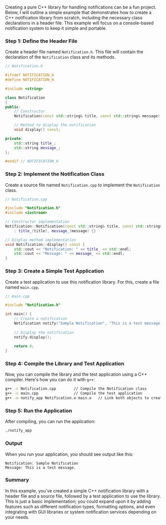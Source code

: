 Creating a pure C++ library for handling notifications can be a fun project. Below, I will outline a simple example that demonstrates how to create a C++ notification library from scratch, including the necessary class declarations in a header file. This example will focus on a console-based notification system to keep it simple and portable.

### Step 1: Define the Header File

Create a header file named `Notification.h`. This file will contain the declaration of the `Notification` class and its methods.

```cpp
// Notification.h

#ifndef NOTIFICATION_H
#define NOTIFICATION_H

#include <string>

class Notification
{
public:
    // Constructor
    Notification(const std::string& title, const std::string& message);

    // Method to display the notification
    void display() const;

private:
    std::string title_;
    std::string message_;
};

#endif // NOTIFICATION_H
```

### Step 2: Implement the Notification Class

Create a source file named `Notification.cpp` to implement the `Notification` class.

```cpp
// Notification.cpp

#include "Notification.h"
#include <iostream>

// Constructor implementation
Notification::Notification(const std::string& title, const std::string& message)
    : title_(title), message_(message) {}

// Display method implementation
void Notification::display() const {
    std::cout << "Notification: " << title_ << std::endl;
    std::cout << "Message: " << message_ << std::endl;
}
```

### Step 3: Create a Simple Test Application

Create a test application to use this notification library. For this, create a file named `main.cpp`.

```cpp
// main.cpp

#include "Notification.h"

int main() {
    // Create a notification
    Notification notify("Sample Notification", "This is a test message.");
    
    // Display the notification
    notify.display();
    
    return 0;
}
```

### Step 4: Compile the Library and Test Application

Now, you can compile the library and the test application using a C++ compiler. Here's how you can do it with `g++`:

```bash
g++ -c Notification.cpp        // Compile the Notification class
g++ -c main.cpp                // Compile the test application
g++ -o notify_app Notification.o main.o   // Link both objects to create the executable
```

### Step 5: Run the Application

After compiling, you can run the application:

```bash
./notify_app
```

### Output

When you run your application, you should see output like this:

```
Notification: Sample Notification
Message: This is a test message.
```

### Summary

In this example, you've created a simple C++ notification library with a header file and a source file, followed by a test application to use the library. This is just a basic implementation; you could expand upon it by adding features such as different notification types, formatting options, and even integrating with GUI libraries or system notification services depending on your needs.
